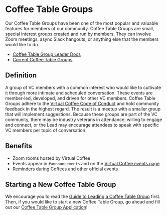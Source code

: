 # Coffee Table Groups

Our Coffee Table Groups have been one of the most popular and valuable features for members of our community. Coffee Table Groups are small, special interest groups created and run by members. They can involve Zoom meetings, async Slack hangouts, or anything else that the members would like to do.

- [Coffee Table Group Leader Docs](./guides/guide-to-leading-a-coffee-table-group.md)
- [Current Coffee Table Groups](./coffee-table-groups.md)

## Definition

A group of VC members with a common interest who would like to cultivate it through more intimate and scheduled conversation. These events are member-led, developed, and driven for other VC members. Coffee Table Groups adhere to the [Virtual Coffee Code of Conduct](https://virtualcoffee.io/code-of-conduct) and hold community feedback in the highest regard. The result is a meetup with a smaller group that will implement suggestions. Because these groups are part of the VC community, there may be industry veterans in attendance, willing to engage and connect, or the Lead may encourage attendees to speak with specific VC members per topic of conversation.

## Benefits

- Zoom rooms hosted by Virtual Coffee
- Events appear in `#announcements` and on the [Virtual Coffee events page](https://virtualcoffee.io/events)
- Reminders during Coffees and other official events

## Starting a New Coffee Table Group

We encourage you to read the [Guide to Leading a Coffee Table Group](./guides/guide-to-leading-a-coffee-table-group.md) first. Then, if you would like to start a new Coffee Table Group, go ahead and fill out our [Coffee Table Group Application](https://virtualcoffee.io/start-coffee-table-group)!
